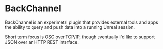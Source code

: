 # BackChannel

BackChannel is an experimetal plugin that provides external tools and apps the ability to query and push data into a running Unreal session.

Short term focus is OSC over TCP/IP, though eventually I'd like to support JSON over an HTTP REST interface.
